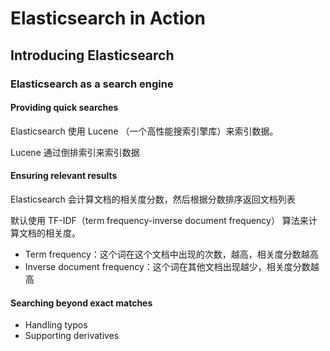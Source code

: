 # Elasticsearch in Action

## Introducing Elasticsearch

### Elasticsearch as a search engine

#### Providing quick searches

Elasticsearch 使用 Lucene （一个高性能搜索引擎库）来索引数据。

Lucene 通过倒排索引来索引数据

#### Ensuring relevant results

Elasticsearch 会计算文档的相关度分数，然后根据分数排序返回文档列表

默认使用 TF-IDF（term frequency-inverse document frequency） 算法来计算文档的相关度。

- Term frequency：这个词在这个文档中出现的次数，越高，相关度分数越高
- Inverse document frequency：这个词在其他文档出现越少，相关度分数越高

#### Searching beyond exact matches

- Handling typos
- Supporting derivatives